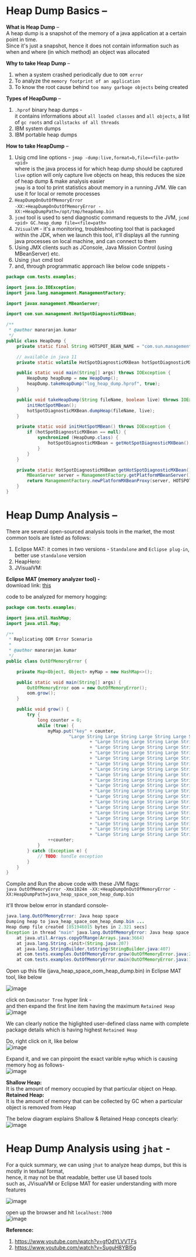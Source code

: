 # Heap Dump Basics – 

**What is Heap Dump** –  
A heap dump is a snapshot of the memory of a java application at a certain point in time.  
Since it's just a snapshot, hence it does not contain information such as when and where (in which method) an object was allocated  

**Why to take Heap Dump** –  
1. when a system crashed periodically due to `OOM error`
2. To analyze the `memory footprint of an application`
3. To know the root cause behind `too many garbage objects` being created

**Types of HeapDump** –  
1. `.hprof` binary heap dumps -  
  it contains informations about `all loaded classes` and `all objects`, a list of `gc roots` and `callstacks of all threads`  
2. IBM system dumps 
3. IBM portable heap dumps

**How to take HeapDump** –  
1. Usig cmd line options - 
  `jmap -dump:live,format=b,file=<file-path> <pid>`  
  where <pid> is the java process id for which heap dump should be captured  
  `live` option will only capture live objects on heap, this reduces the size of heap dump & make analysis easier  
  `jmap` is a tool to print statistics about memory in a running JVM. We can use it for local or remote processes 
2. `HeapDumpOnOutOfMemoryError`  
  `-XX:+HeapDumpOnOutOfMemoryError -XX:+HeapDumpPath=/opt/tmp/heapdump.bin`  
3. `jcmd` tool is used to send diagnostic command requests to the JVM, 
  `jcmd <pid> GC.heap_dump file=<file=path>` 
4. `JVisualVM` - it's a monitoring, troubleshooting tool that is packaged within the JDK, 
  when we launch this tool, it'll displays all the running java processes on local machine, and can connect to them 
5. Using JMX clients such as JConsole, Java Mission Control (using MBeanServer) etc.
6. Using `jhat` cmd tool
6. and, through programmatic approach like below code snippets - 
```java
package com.tests.examples;

import java.io.IOException;
import java.lang.management.ManagementFactory;

import javax.management.MBeanServer;

import com.sun.management.HotSpotDiagnosticMXBean;

/**
 * @author manoranjan.kumar
 */
public class HeapDump {
	private static final String HOTSPOT_BEAN_NAME = "com.sun.management:type=HotSpotDiagnostic";

	// available in java 11
	private static volatile HotSpotDiagnosticMXBean hotSpotDiagnosticMXBean;

	public static void main(String[] args) throws IOException {
		HeapDump heapDump = new HeapDump();
		heapDump.takeHeapDump("log_heap_dump.hprof", true);
	}

	public void takeHeapDump(String fileName, boolean live) throws IOException {
		initHotSpotMBean();
		hotSpotDiagnosticMXBean.dumpHeap(fileName, live);
	}

	private static void initHotSpotMBean() throws IOException {
		if (hotSpotDiagnosticMXBean == null) {
			synchronized (HeapDump.class) {
				hotSpotDiagnosticMXBean = getHotSpotDiagnosticMXBean();
			}
		}
	}

	private static HotSpotDiagnosticMXBean getHotSpotDiagnosticMXBean() throws IOException {
		MBeanServer server = ManagementFactory.getPlatformMBeanServer();
		return ManagementFactory.newPlatformMXBeanProxy(server, HOTSPOT_BEAN_NAME, HotSpotDiagnosticMXBean.class);
	}
}
```

# Heap Dump Analysis – 

There are several open-sourced analysis tools in the market, the most common tools are listed as follows:  
1. Eclipse MAT: it comes in two versions - `Standalone` and `Eclipse plug-in`, better use `standalone` version
2. HeapHero:
3. JVisualVM: 

**Eclipse MAT (memory analyzer tool) -**  
download link: [this](https://www.eclipse.org/downloads/download.php?file=/mat/1.12.0/rcp/MemoryAnalyzer-1.12.0.20210602-win32.win32.x86_64.zip)  

code to be analyzed for memory hogging:  
```java
package com.tests.examples;

import java.util.HashMap;
import java.util.Map;

/**
 * Replicating OOM Error Scenario
 * 
 * @author manoranjan.kumar
 */
public class OutOfMemoryError {

	private Map<Object, Object> myMap = new HashMap<>();

	public static void main(String[] args) {
		OutOfMemoryError oom = new OutOfMemoryError();
		oom.grow();
	}

	public void grow() {
		try {
			long counter = 0;
			while (true) {
				myMap.put("key" + counter,
						"Large String Large String Large String Large String Large String "
								+ "Large String Large String Large String Large String Large String "
								+ "Large String Large String Large String Large String Large String "
								+ "Large String Large String Large String Large String Large String "
								+ "Large String Large String Large String Large String Large String "
								+ "Large String Large String Large String Large String Large String "
								+ "Large String Large String Large String Large String Large String "
								+ "Large String Large String Large String Large String Large String "
								+ "Large String Large String Large String Large String Large String "
								+ "Large String Large String Large String Large String Large String "
								+ "Large String Large String Large String Large String Large String "
								+ "Large String Large String Large String Large String Large String "
								+ "Large String Large String Large String Large String Large String "
								+ "Large String Large String Large String Large String Large String "
								+ "Large String Large String Large String Large String Large String "
								+ "Large String Large String Large String Large String Large String "
								+ "Large String Large String Large String Large String Large String "
								+ "Large String Large String Large String Large String Large String "
								+ "Large String Large String Large String Large String Large String " + counter);
				++counter;
			}
		} catch (Exception e) {
			// TODO: handle exception
		}
	}
}
```
  
Compile and Run the above code with these JVM flags:  
`java OutOfMemoryError -Xmx1024m -XX:+HeapDumpOnOutOfMemoryError -XX:HeapDumpPath=java_heap_space_oom_heap_dump.bin`  

it'll throw below error in standard console-  
```java
java.lang.OutOfMemoryError: Java heap space
Dumping heap to java_heap_space_oom_heap_dump.bin ...
Heap dump file created [851946015 bytes in 2.321 secs]
Exception in thread "main" java.lang.OutOfMemoryError: Java heap space
	at java.util.Arrays.copyOfRange(Arrays.java:3664)
	at java.lang.String.<init>(String.java:207)
	at java.lang.StringBuilder.toString(StringBuilder.java:407)
	at com.tests.examples.OutOfMemoryError.grow(OutOfMemoryError.java:25)
	at com.tests.examples.OutOfMemoryError.main(OutOfMemoryError.java:17)
```

Open up this file (java_heap_space_oom_heap_dump.bin) in Eclipse MAT tool, like below  

![image](https://user-images.githubusercontent.com/26399543/152468289-d115b684-81f9-4389-8bba-ddbedfd85b0d.png)  

click on `Dominator Tree` hyper link -  
and then expand the first line item having the maximum `Retained Heap`  
![image](https://user-images.githubusercontent.com/26399543/152468545-4501b4ac-5762-48ca-946b-095bbfd36334.png)  

We can clearly notice the higlighted user-defined class name with complete package details which is having highest `Retained Heap`  

Do, right click on it, like below   
![image](https://user-images.githubusercontent.com/26399543/152468693-e58395dd-3be6-4fbd-b8b4-3233d0ddd2c7.png)  

Expand it, and we can pinpoint the exact varible `myMap` which is causing memory hog as follows-  
![image](https://user-images.githubusercontent.com/26399543/152468758-7997ce33-51e9-45ce-9fd2-ee393dc7b703.png)  

**Shallow Heap:**  
It is the amount of memory occupied by that particular object on Heap.  
**Retained Heap:**  
It is the amount of memory that can be collected by GC when a particular object is removed from Heap  

The below diagram explains Shallow & Retained Heap concepts clearly:  
![image](https://user-images.githubusercontent.com/26399543/152469709-977e48f8-bd27-454c-8410-96270353afa4.png)  


# Heap Dump Analysis using `jhat` -  
For a quick summary, we can using `jhat` to analyze heap dumps, but this is mostly in textual format,  
hence, it may not be that readable, better use UI based tools  
such as, JVisualVM or Eclipse MAT for easier understanding with more features  

![image](https://user-images.githubusercontent.com/26399543/152470491-45d4979c-ad05-4bb0-bd8e-b7d626b9b62d.png)  

open up the browser and hit `localhost:7000`  
![image](https://user-images.githubusercontent.com/26399543/152470595-2253a4b5-0d05-4c9c-8c1d-18665891439e.png)  

	

**Reference:**  
1. https://www.youtube.com/watch?v=gfOdYLVVTFs
2. https://www.youtube.com/watch?v=SuguH8YBl5g

